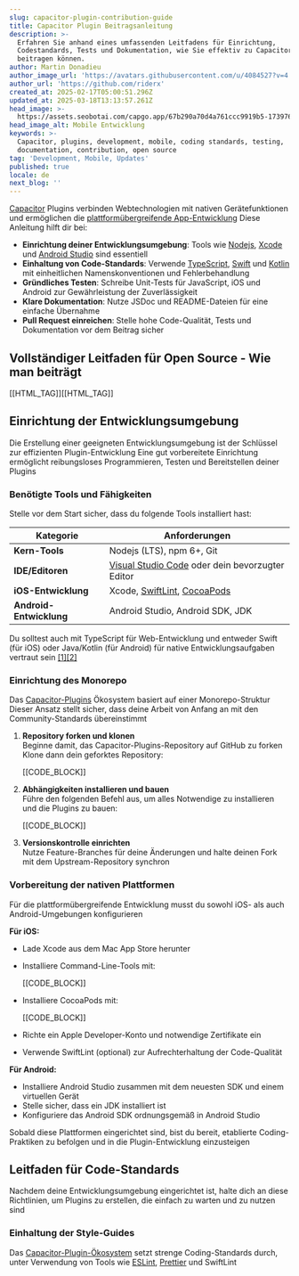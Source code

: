 ```yaml
---
slug: capacitor-plugin-contribution-guide
title: Capacitor Plugin Beitragsanleitung
description: >-
  Erfahren Sie anhand eines umfassenden Leitfadens für Einrichtung,
  Codestandards, Tests und Dokumentation, wie Sie effektiv zu Capacitor-Plugins
  beitragen können.
author: Martin Donadieu
author_image_url: 'https://avatars.githubusercontent.com/u/4084527?v=4'
author_url: 'https://github.com/riderx'
created_at: 2025-02-17T05:00:51.296Z
updated_at: 2025-03-18T13:13:57.261Z
head_image: >-
  https://assets.seobotai.com/capgo.app/67b290a70d4a761ccc9919b5-1739768465938.jpg
head_image_alt: Mobile Entwicklung
keywords: >-
  Capacitor, plugins, development, mobile, coding standards, testing,
  documentation, contribution, open source
tag: 'Development, Mobile, Updates'
published: true
locale: de
next_blog: ''
---
```


[Capacitor](https://capacitorjs.com/) Plugins verbinden Webtechnologien mit nativen Gerätefunktionen und ermöglichen die [plattformübergreifende App-Entwicklung](https://capgo.app/blog/cross-platform-mobile-app-development-guide-2024/) Diese Anleitung hilft dir bei:

-   **Einrichtung deiner Entwicklungsumgebung**: Tools wie [Nodejs](https://nodejsorg/en), [Xcode](https://developer.apple.com/xcode/) und [Android Studio](https://developerandroidcom/studio) sind essentiell
-   **Einhaltung von Code-Standards**: Verwende [TypeScript](https://wwwtypescriptlangorg/), [Swift](https://developer.apple.com/swift/) und [Kotlin](https://kotlinlangorg/) mit einheitlichen Namenskonventionen und Fehlerbehandlung
-   **Gründliches Testen**: Schreibe Unit-Tests für JavaScript, iOS und Android zur Gewährleistung der Zuverlässigkeit
-   **Klare Dokumentation**: Nutze JSDoc und README-Dateien für eine einfache Übernahme
-   **Pull Request einreichen**: Stelle hohe Code-Qualität, Tests und Dokumentation vor dem Beitrag sicher

## Vollständiger Leitfaden für Open Source - Wie man beiträgt

[[HTML_TAG]][[HTML_TAG]]

## Einrichtung der Entwicklungsumgebung

Die Erstellung einer geeigneten Entwicklungsumgebung ist der Schlüssel zur effizienten Plugin-Entwicklung Eine gut vorbereitete Einrichtung ermöglicht reibungsloses Programmieren, Testen und Bereitstellen deiner Plugins

### Benötigte Tools und Fähigkeiten

Stelle vor dem Start sicher, dass du folgende Tools installiert hast:

| Kategorie | Anforderungen |
| --- | --- |
| **Kern-Tools** | Nodejs (LTS), npm 6+, Git |
| **IDE/Editoren** | [Visual Studio Code](https://codevisualstudiocom/) oder dein bevorzugter Editor |
| **iOS-Entwicklung** | Xcode, [SwiftLint](https://githubcom/realm/SwiftLint), [CocoaPods](https://cocoapodsorg/) |
| **Android-Entwicklung** | Android Studio, Android SDK, JDK |

Du solltest auch mit TypeScript für Web-Entwicklung und entweder Swift (für iOS) oder Java/Kotlin (für Android) für native Entwicklungsaufgaben vertraut sein [\[1\]](https://githubcom/capawesome-team/capacitor-plugins/blob/main/CONTRIBUTINGmd)[\[2\]](https://githubcom/ionic-team/capacitor-plugins/blob/main/CONTRIBUTINGmd)

### Einrichtung des Monorepo

Das [Capacitor-Plugins](https://capgo.app/plugins/) Ökosystem basiert auf einer Monorepo-Struktur Dieser Ansatz stellt sicher, dass deine Arbeit von Anfang an mit den Community-Standards übereinstimmt

1.  **Repository forken und klonen**  
    Beginne damit, das Capacitor-Plugins-Repository auf GitHub zu forken Klone dann dein geforktes Repository:
    
    [[CODE_BLOCK]]
    
2.  **Abhängigkeiten installieren und bauen**  
    Führe den folgenden Befehl aus, um alles Notwendige zu installieren und die Plugins zu bauen:
    
    [[CODE_BLOCK]]
    
3.  **Versionskontrolle einrichten**  
    Nutze Feature-Branches für deine Änderungen und halte deinen Fork mit dem Upstream-Repository synchron
    

### Vorbereitung der nativen Plattformen

Für die plattformübergreifende Entwicklung musst du sowohl iOS- als auch Android-Umgebungen konfigurieren

**Für iOS:**

-   Lade Xcode aus dem Mac App Store herunter
    
-   Installiere Command-Line-Tools mit:
    
    [[CODE_BLOCK]]
    
-   Installiere CocoaPods mit:
    
    [[CODE_BLOCK]]
    
-   Richte ein Apple Developer-Konto und notwendige Zertifikate ein
    
-   Verwende SwiftLint (optional) zur Aufrechterhaltung der Code-Qualität
    

**Für Android:**

-   Installiere Android Studio zusammen mit dem neuesten SDK und einem virtuellen Gerät
-   Stelle sicher, dass ein JDK installiert ist
-   Konfiguriere das Android SDK ordnungsgemäß in Android Studio

Sobald diese Plattformen eingerichtet sind, bist du bereit, etablierte Coding-Praktiken zu befolgen und in die Plugin-Entwicklung einzusteigen

## Leitfaden für Code-Standards

Nachdem deine Entwicklungsumgebung eingerichtet ist, halte dich an diese Richtlinien, um Plugins zu erstellen, die einfach zu warten und zu nutzen sind

### Einhaltung der Style-Guides

Das [Capacitor-Plugin-Ökosystem](https://capgo.app/blog/capacitor-comprehensive-guide/) setzt strenge Coding-Standards durch, unter Verwendung von Tools wie [ESLint](https://eslintorg/), [Prettier](https://prettierio/) und SwiftLint